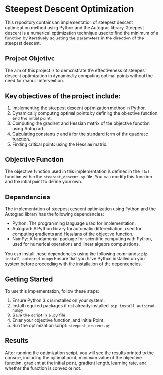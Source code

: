 # Steepest Descent Optimization

This repository contains an implementation of steepest descent optimization method using Python and the Autograd library. Steepest descent is a numerical optimization technique used to find the minimum of a function by iteratively adjusting the parameters in the direction of the steepest descent.

## Project Objetive
The aim of this project is to demonstrate the effectiveness of steepest descent optimization in dynamically computing optimal points without the need for manual intervention.

## Key objectives of the project include:
1. Implementing the steepest descent optimization method in Python.
2. Dynamically computing optimal points by defining the objective function and the initial point.
3. Computing the gradient and Hessian matrix of the objective function using Autograd.
4. Calculating constants 𝑐 and 𝑘 for the standard form of the quadratic function.
5. Finding critical points using the Hessian matrix.

## Objective Function

The objective function used in this implementation is defined in the `f(x)` function within the `steepest_descent.py` file. You can modify this function and the intial point to define your own.

## Dependencies
The implementation of steepest descent optimization using Python and the Autograd library has the following dependencies:

* Python: The programming language used for implementation.
* Autograd: A Python library for automatic differentiation, used for computing gradients and Hessians of the objective function.
* NumPy: A fundamental package for scientific computing with Python, used for numerical operations and linear algebra computations.

You can install these dependencies using the following commands:
`pip install autograd numpy`
Ensure that you have Python installed on your system before proceeding with the installation of the dependencies.

## Getting Started

To use this implementation, follow these steps:

1. Ensure Python 3.x is installed on your system.
2. Install required packages if not already installed: `pip install autograd numpy`
3. Save the script in a .py file.
4. Enter your objective function, and initial Point.
5. Run the optimization script: `steepest_descent.py`

## Results

After running the optimization script, you will see the results printed to the console, including the optimal point, minimum value of the objective function, gradient at the initial point, gradient length, learning rate, and whether the function is convex or not.
